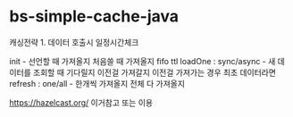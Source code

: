 # bs-simple-cache-java


캐싱전략 1. 데이터 호출시 일정시간체크

init - 선언할 때 가져올지 처음쓸 때 가져올지
fifo
ttl 
loadOne : sync/async - 새 데이터를 조회할 때 기다릴지 이전걸 가져갈지
이전걸 가져가는 경우 최초 데이터라면
refresh : one/all - 한개씩 가져올지 전체 다 가져올지


https://hazelcast.org/ 이거참고 또는 이용

